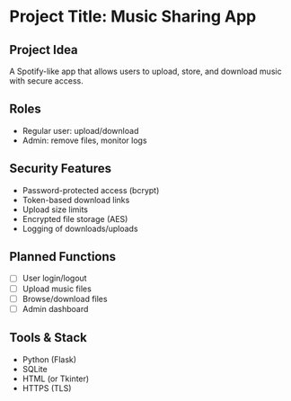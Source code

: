 # Project Title: Music Sharing App

## Project Idea
A Spotify-like app that allows users to upload, store, and download music with secure access.

## Roles
- Regular user: upload/download
- Admin: remove files, monitor logs

## Security Features
- Password-protected access (bcrypt)
- Token-based download links
- Upload size limits
- Encrypted file storage (AES)
- Logging of downloads/uploads

## Planned Functions
-[ ] User login/logout
-[ ] Upload music files
-[ ] Browse/download files
-[ ] Admin dashboard

## Tools & Stack
- Python (Flask)
- SQLite
- HTML (or Tkinter)
- HTTPS (TLS)
